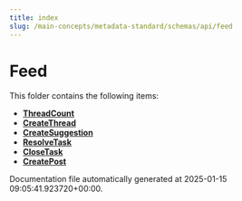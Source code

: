 ```yaml
---
title: index
slug: /main-concepts/metadata-standard/schemas/api/feed
---
```


# Feed

This folder contains the following items:

- [**ThreadCount**](/main-concepts/metadata-standard/schemas/api/feed/threadcount)
- [**CreateThread**](/main-concepts/metadata-standard/schemas/api/feed/createthread)
- [**CreateSuggestion**](/main-concepts/metadata-standard/schemas/api/feed/createsuggestion)
- [**ResolveTask**](/main-concepts/metadata-standard/schemas/api/feed/resolvetask)
- [**CloseTask**](/main-concepts/metadata-standard/schemas/api/feed/closetask)
- [**CreatePost**](/main-concepts/metadata-standard/schemas/api/feed/createpost)


Documentation file automatically generated at 2025-01-15 09:05:41.923720+00:00.
